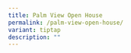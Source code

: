 ```yaml
---
title: Palm View Open House
permalink: /palm-view-open-house/
variant: tiptap
description: ""
---
```

